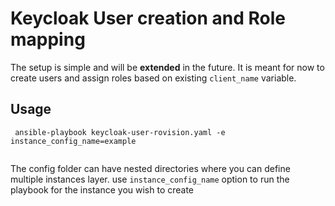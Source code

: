 # Keycloak User creation and Role mapping

The setup is simple and will be **extended** in the future.
It is meant for now to create users and assign roles based on existing `client_name` variable.

## Usage

```
 ansible-playbook keycloak-user-rovision.yaml -e instance_config_name=example
  
```
The config folder can have nested directories where you can define multiple instances layer.
use `instance_config_name` option to run the playbook for the instance you wish to create
